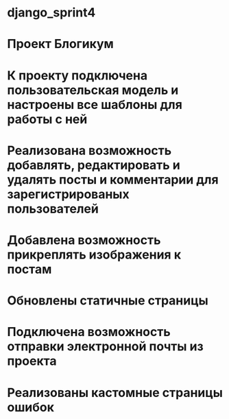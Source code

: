 # django_sprint4
# Проект Блогикум
# К проекту подключена пользовательская модель и настроены все шаблоны для работы с ней
# Реализована возможность добавлять, редактировать и удалять посты и комментарии для зарегистрированых пользователей
# Добавлена возможность прикреплять изображения к постам
# Обновлены статичные страницы
# Подключена возможность отправки электронной почты из проекта
# Реализованы кастомные страницы ошибок
